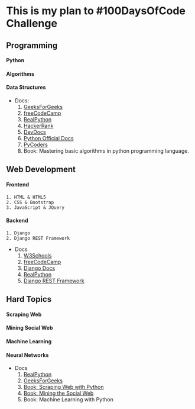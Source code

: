 # This is my plan to #100DaysOfCode Challenge

## Programming

#### Python
#### Algorithms
#### Data Structures

- Docs:
    1. [GeeksForGeeks](https://www.geeksforgeeks.org/)
    2. [freeCodeCamp](https://learn.freecodecamp.org/)
    3. [RealPython](https://realpython.com/)
    4. [HackerRank](https://www.hackerrank.com/)
    5. [DevDocs](http://devdocs.io/)
    6. [Python Official Docs](https://www.python.org/)
    7. [PyCoders](https://pycoders.com/)
    8. Book: Mastering basic algorithms in python programming language.    

## Web Development

#### Frontend
    1. HTML & HTML5
    2. CSS & Bootstrap
    3. JavaScript & JQuery

#### Backend
    1. Django
    2. Django REST Framework

- Docs
    1. [W3Schools](http://www.w3schools.com/)
    2. [freeCodeCamp](https://learn.freecodecamp.org/)
    3. [Django Docs](https://devdocs.io/django~2.1-guides/)
    4. [RealPython](https://realpython.com/)
    5. [Django REST Framework](https://www.django-rest-framework.org/)

## Hard Topics

#### Scraping Web
#### Mining Social Web
#### Machine Learning
#### Neural Networks

- Docs
    1. [RealPython](https://realpython.com/)
    2. [GeeksForGeeks](https://www.geeksforgeeks.org/)
    3. [Book: Scraping Web with Python](https://github.com/REMitchell/python-scraping)
    4. [Book: Mining the Social Web](https://github.com/mikhailklassen/Mining-the-Social-Web-3rd-Edition)
    5. Book: Machine Learning with Python
